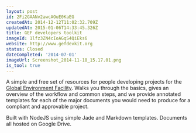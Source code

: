 ```yaml
---
layout: post
id: 2Fi2GAANv2awcAOuE0KaEG
createdAt: 2014-12-12T11:02:32.709Z
updatedAt: 2015-01-06T14:33:45.326Z
title: GEF developers toolkit
imageId: 1lfz3ZN4cIoAGqS4QiEks6
website: http://www.gefdevkit.org
status: Closed
dateCompleted: '2014-07-01'
imageUrl: Screenshot_2014-11-18_15.17.01.png
is_tool: true
---
```

A simple and free set of resources for people developing projects for the [Global Environment Facility](http://thegef.org). Walks you through the basics, gives an overview of the workflow and common steps, and we provide annotated templates for each of the major documents you would need to produce for a compliant and approvable project. 

Built with NodeJS using simple Jade and Markdown templates. Documents all hosted on Google Drive.